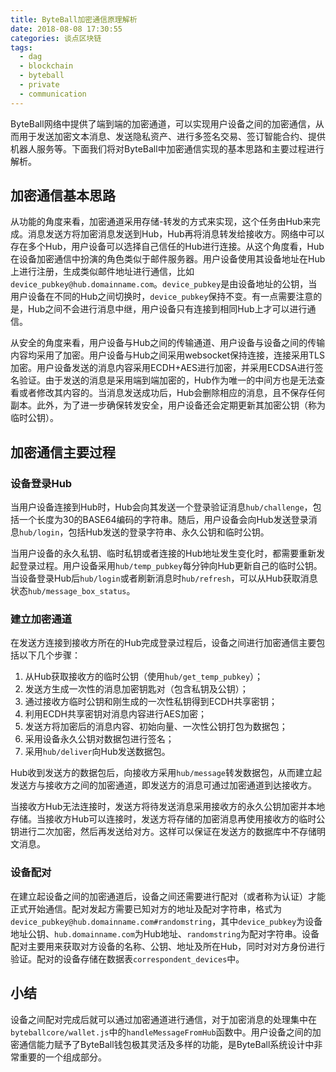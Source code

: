 ```yaml
---
title: ByteBall加密通信原理解析
date: 2018-08-08 17:30:55
categories: 谈点区块链
tags:
  - dag
  - blockchain
  - byteball
  - private
  - communication
---
```


ByteBall网络中提供了端到端的加密通道，可以实现用户设备之间的加密通信，从而用于发送加密文本消息、发送隐私资产、进行多签名交易、签订智能合约、提供机器人服务等。下面我们将对ByteBall中加密通信实现的基本思路和主要过程进行解析。

## 加密通信基本思路

从功能的角度来看，加密通道采用存储-转发的方式来实现，这个任务由Hub来完成。消息发送方将加密消息发送到Hub，Hub再将消息转发给接收方。网络中可以存在多个Hub，用户设备可以选择自己信任的Hub进行连接。从这个角度看，Hub在设备加密通信中扮演的角色类似于邮件服务器。用户设备使用其设备地址在Hub上进行注册，生成类似邮件地址进行通信，比如`device_pubkey@hub.domainname.com`。`device_pubkey`是由设备地址的公钥，当用户设备在不同的Hub之间切换时，`device_pubkey`保持不变。有一点需要注意的是，Hub之间不会进行消息中继，用户设备只有连接到相同Hub上才可以进行通信。

从安全的角度来看，用户设备与Hub之间的传输通道、用户设备与设备之间的传输内容均采用了加密。用户设备与Hub之间采用websocket保持连接，连接采用TLS加密。用户设备发送的消息内容采用ECDH+AES进行加密，并采用ECDSA进行签名验证。由于发送的消息是采用端到端加密的，Hub作为唯一的中间方也是无法查看或者修改其内容的。当消息发送成功后，Hub会删除相应的消息，且不保存任何副本。此外，为了进一步确保转发安全，用户设备还会定期更新其加密公钥（称为临时公钥）。

## 加密通信主要过程

### 设备登录Hub

当用户设备连接到Hub时，Hub会向其发送一个登录验证消息`hub/challenge`，包括一个长度为30的BASE64编码的字符串。随后，用户设备会向Hub发送登录消息`hub/login`，包括Hub发送的登录字符串、永久公钥和临时公钥。

当用户设备的永久私钥、临时私钥或者连接的Hub地址发生变化时，都需要重新发起登录过程。用户设备采用`hub/temp_pubkey`每分钟向Hub更新自己的临时公钥。当设备登录Hub后`hub/login`或者刷新消息时`hub/refresh`，可以从Hub获取消息状态`hub/message_box_status`。

### 建立加密通道

在发送方连接到接收方所在的Hub完成登录过程后，设备之间进行加密通信主要包括以下几个步骤：

1. 从Hub获取接收方的临时公钥（使用`hub/get_temp_pubkey`）；
2. 发送方生成一次性的消息加密钥匙对（包含私钥及公钥）；
3. 通过接收方临时公钥和刚生成的一次性私钥得到ECDH共享密钥；
4. 利用ECDH共享密钥对消息内容进行AES加密；
5. 发送方将加密后的消息内容、初始向量、一次性公钥打包为数据包；
6. 采用设备永久公钥对数据包进行签名；
7. 采用`hub/deliver`向Hub发送数据包。

Hub收到发送方的数据包后，向接收方采用`hub/message`转发数据包，从而建立起发送方与接收方之间的加密通道，即发送方的消息可通过加密通道到达接收方。

当接收方Hub无法连接时，发送方将待发送消息采用接收方的永久公钥加密并本地存储。当接收方Hub可以连接时，发送方将存储的加密消息再使用接收方的临时公钥进行二次加密，然后再发送给对方。这样可以保证在发送方的数据库中不存储明文消息。

### 设备配对

在建立起设备之间的加密通道后，设备之间还需要进行配对（或者称为认证）才能正式开始通信。配对发起方需要已知对方的地址及配对字符串，格式为`device_pubkey@hub.domainname.com#randomstring`，其中`device_pubkey`为设备地址公钥、`hub.domainname.com`为Hub地址、`randomstring`为配对字符串。设备配对主要用来获取对方设备的名称、公钥、地址及所在Hub，同时对对方身份进行验证。配对的设备存储在数据表`correspondent_devices`中。

## 小结

设备之间配对完成后就可以通过加密通道进行通信，对于加密消息的处理集中在`byteballcore/wallet.js`中的`handleMessageFromHub`函数中。用户设备之间的加密通信能力赋予了ByteBall钱包极其灵活及多样的功能，是ByteBall系统设计中非常重要的一个组成部分。

